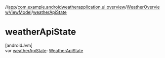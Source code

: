 //[app](../../../index.md)/[com.example.androidweatherapplication.ui.overview](../index.md)/[WeatherOverviewViewModel](index.md)/[weatherApiState](weather-api-state.md)

# weatherApiState

[androidJvm]\
var [weatherApiState](weather-api-state.md): [WeatherApiState](../-weather-api-state/index.md)
